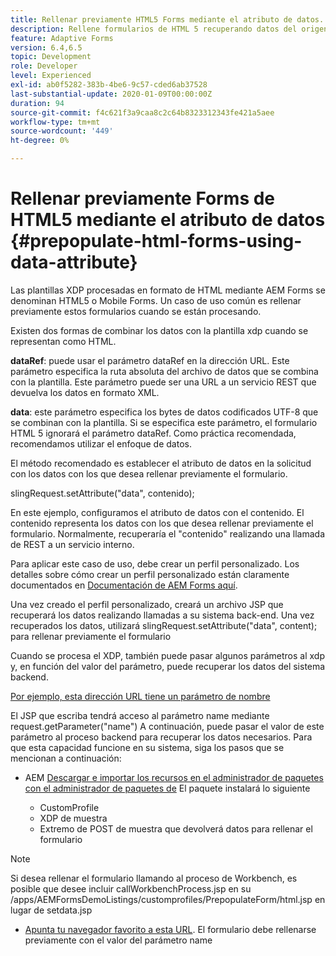 ```yaml
---
title: Rellenar previamente HTML5 Forms mediante el atributo de datos.
description: Rellene formularios de HTML 5 recuperando datos del origen del servidor.
feature: Adaptive Forms
version: 6.4,6.5
topic: Development
role: Developer
level: Experienced
exl-id: ab0f5282-383b-4be6-9c57-cded6ab37528
last-substantial-update: 2020-01-09T00:00:00Z
duration: 94
source-git-commit: f4c621f3a9caa8c2c64b8323312343fe421a5aee
workflow-type: tm+mt
source-wordcount: '449'
ht-degree: 0%

---
```


# Rellenar previamente Forms de HTML5 mediante el atributo de datos {#prepopulate-html-forms-using-data-attribute}


Las plantillas XDP procesadas en formato de HTML mediante AEM Forms se denominan HTML5 o Mobile Forms. Un caso de uso común es rellenar previamente estos formularios cuando se están procesando.

Existen dos formas de combinar los datos con la plantilla xdp cuando se representan como HTML.

**dataRef**: puede usar el parámetro dataRef en la dirección URL. Este parámetro especifica la ruta absoluta del archivo de datos que se combina con la plantilla. Este parámetro puede ser una URL a un servicio REST que devuelva los datos en formato XML.

**data**: este parámetro especifica los bytes de datos codificados UTF-8 que se combinan con la plantilla. Si se especifica este parámetro, el formulario HTML 5 ignorará el parámetro dataRef. Como práctica recomendada, recomendamos utilizar el enfoque de datos.

El método recomendado es establecer el atributo de datos en la solicitud con los datos con los que desea rellenar previamente el formulario.

slingRequest.setAttribute(&quot;data&quot;, contenido);

En este ejemplo, configuramos el atributo de datos con el contenido. El contenido representa los datos con los que desea rellenar previamente el formulario. Normalmente, recuperaría el &quot;contenido&quot; realizando una llamada de REST a un servicio interno.

Para aplicar este caso de uso, debe crear un perfil personalizado. Los detalles sobre cómo crear un perfil personalizado están claramente documentados en [Documentación de AEM Forms aquí](https://helpx.adobe.com/aem-forms/6/html5-forms/custom-profile.html).

Una vez creado el perfil personalizado, creará un archivo JSP que recuperará los datos realizando llamadas a su sistema back-end. Una vez recuperados los datos, utilizará slingRequest.setAttribute(&quot;data&quot;, content); para rellenar previamente el formulario

Cuando se procesa el XDP, también puede pasar algunos parámetros al xdp y, en función del valor del parámetro, puede recuperar los datos del sistema backend.

[Por ejemplo, esta dirección URL tiene un parámetro de nombre](http://localhost:4502/content/dam/formsanddocuments/PrepopulateMobileForm.xdp/jcr:content?name=john)

El JSP que escriba tendrá acceso al parámetro name mediante request.getParameter(&quot;name&quot;) A continuación, puede pasar el valor de este parámetro al proceso backend para recuperar los datos necesarios.
Para que esta capacidad funcione en su sistema, siga los pasos que se mencionan a continuación:

* AEM [Descargar e importar los recursos en el administrador de paquetes con el administrador de paquetes de](assets/prepopulatemobileform.zip)
El paquete instalará lo siguiente

   * CustomProfile
   * XDP de muestra
   * Extremo de POST de muestra que devolverá datos para rellenar el formulario

>[!NOTE]
>
>Si desea rellenar el formulario llamando al proceso de Workbench, es posible que desee incluir callWorkbenchProcess.jsp en su /apps/AEMFormsDemoListings/customprofiles/PrepopulateForm/html.jsp en lugar de setdata.jsp

* [Apunta tu navegador favorito a esta URL](http://localhost:4502/content/dam/formsanddocuments/PrepopulateMobileForm.xdp/jcr:content?name=Adobe%20Systems). El formulario debe rellenarse previamente con el valor del parámetro name
